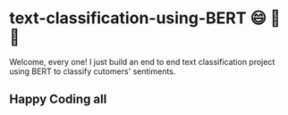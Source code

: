# text-classification-using-BERT :smile: :rocket: :tada:
Welcome, every one!
I just build an end to end text classification project using BERT to classify cutomers' sentiments.
## Happy Coding all
